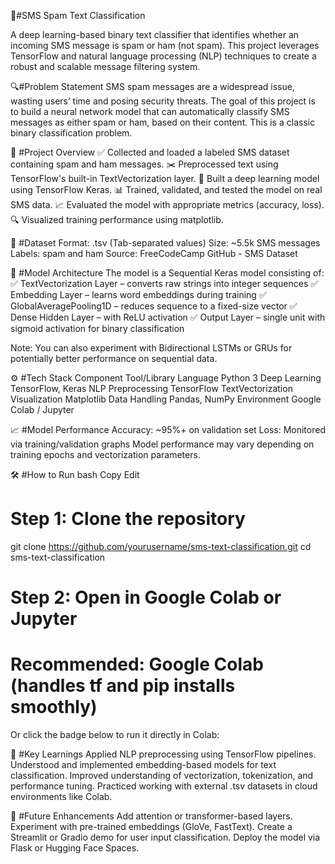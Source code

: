 📱#SMS Spam Text Classification

A deep learning-based binary text classifier that identifies whether an incoming SMS message is spam or ham (not spam). This project leverages TensorFlow and natural language processing (NLP) techniques to create a robust and scalable message filtering system.

🔍#Problem Statement
SMS spam messages are a widespread issue, wasting users’ time and posing security threats. The goal of this project is to build a neural network model that can automatically classify SMS messages as either spam or ham, based on their content. This is a classic binary classification problem.

🚀 #Project Overview
✅ Collected and loaded a labeled SMS dataset containing spam and ham messages.
✂️ Preprocessed text using TensorFlow's built-in TextVectorization layer.
🧠 Built a deep learning model using TensorFlow Keras.
📊 Trained, validated, and tested the model on real SMS data.
📈 Evaluated the model with appropriate metrics (accuracy, loss).
🔍 Visualized training performance using matplotlib.

📂 #Dataset
Format: .tsv (Tab-separated values)
Size: ~5.5k SMS messages
Labels: spam and ham
Source: FreeCodeCamp GitHub - SMS Dataset

🧠 #Model Architecture
The model is a Sequential Keras model consisting of:
✅ TextVectorization Layer – converts raw strings into integer sequences
✅ Embedding Layer – learns word embeddings during training
✅ GlobalAveragePooling1D – reduces sequence to a fixed-size vector
✅ Dense Hidden Layer – with ReLU activation
✅ Output Layer – single unit with sigmoid activation for binary classification

Note: You can also experiment with Bidirectional LSTMs or GRUs for potentially better performance on sequential data.

⚙️ #Tech Stack
Component	Tool/Library
Language	Python 3
Deep Learning	TensorFlow, Keras
NLP Preprocessing	TensorFlow TextVectorization
Visualization	Matplotlib
Data Handling	Pandas, NumPy
Environment	Google Colab / Jupyter

📈 #Model Performance
Accuracy: ~95%+ on validation set
Loss: Monitored via training/validation graphs
Model performance may vary depending on training epochs and vectorization parameters.

🛠 #How to Run
bash
Copy
Edit
# Step 1: Clone the repository
git clone https://github.com/yourusername/sms-text-classification.git
cd sms-text-classification

# Step 2: Open in Google Colab or Jupyter
# Recommended: Google Colab (handles tf and pip installs smoothly)
Or click the badge below to run it directly in Colab:


📌 #Key Learnings
Applied NLP preprocessing using TensorFlow pipelines.
Understood and implemented embedding-based models for text classification.
Improved understanding of vectorization, tokenization, and performance tuning.
Practiced working with external .tsv datasets in cloud environments like Colab.

🧠 #Future Enhancements
Add attention or transformer-based layers.
Experiment with pre-trained embeddings (GloVe, FastText).
Create a Streamlit or Gradio demo for user input classification.
Deploy the model via Flask or Hugging Face Spaces.


